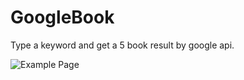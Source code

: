 # GoogleBook

Type a keyword and get a 5 book result by google api.

![Example Page](screenshoots/example.png)
